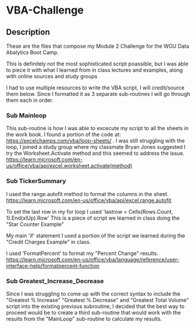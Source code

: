 # VBA-Challenge
## Description
These are the files that compose my Module 2 Challenge for the WGU Data Abalytics Boot Camp.

This is definitely not the most sophisticated script poassible, but I was able to piece it with what I learned from in class 
lectures and examples, along with online sources and study groups

I had to use multiple resources to write the VBA script, I will credit/source them below. Since I formatted it as 3 separate
sub-routines I will go through them each in order.

### Sub Mainloop

This sub-routine is how I was able to excecute my script to all the sheets in the work book. 
I found a portion of the code at: https://excelchamps.com/vba/loop-sheets/ . I was still struggling with the loop,
I joined a study group where my classmate Bryan Jones suggested I try the Worksheet.Activate method and this seemed
to address the issue. https://learn.microsoft.com/en-us/office/vba/api/excel.worksheet.activate(method)

### Sub TickerSummary

I used the range.autofit method to format the columns in the sheet. https://learn.microsoft.com/en-us/office/vba/api/excel.range.autofit

To set the last row in my for loop I used 'lastrow = Cells(Rows.Count, 1).End(xlUp).Row'
This is a piece of script we learned in class doing the "Star Counter Example"

My main 'if' statement I  used a portion of the script we learned during the "Credit Charges Example" in class.

I used 'FormatPercent' to format my "Percent Change" results. https://learn.microsoft.com/en-us/office/vba/language/reference/user-interface-help/formatpercent-function

### Sub Greatest_Increase_Decrease

Since I was struggling to come up with the correct syntax to include the "Greatest % Increase" "Greatest % Decrease" and "Greatest Total Volume" script into the existing
previous subroutine, I decided that the best way to proceed would be to create a third sub-routine that would work with the results from the "MainLoop" sub-routine to calculate
my results.



